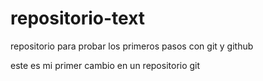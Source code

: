 # repositorio-text
repositorio para probar los primeros pasos con git y github

este es mi primer cambio en un repositorio git
